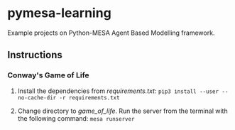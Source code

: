 # pymesa-learning
Example projects on Python-MESA Agent Based Modelling framework.


## Instructions

### Conway's Game of Life
1. Install the dependencies from _requirements.txt_:
```pip3 install --user --no-cache-dir -r requirements.txt```

2. Change directory to _game_of_life_. Run the server from the terminal with the following command:
```mesa runserver```

